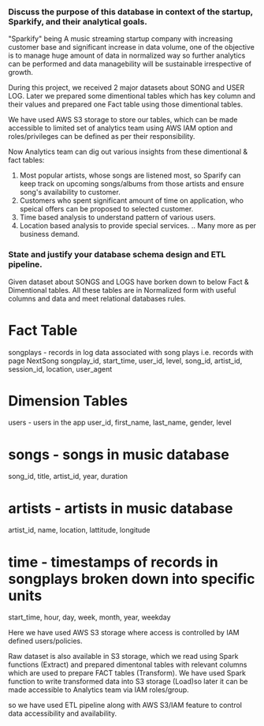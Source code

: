 ### Discuss the purpose of this database in context of the startup, Sparkify, and their analytical goals.

"Sparkify" being A music streaming startup company with increasing customer base and significant increase in data volume, one of the objective is to manage huge amount of data in normalized way so further analytics can be performed and data managebility will be sustainable irrespective of growth. 

During this project, we received 2 major datasets about SONG and USER LOG. Later we prepared some dimentional tables which has key column and their values and prepared one Fact table using those dimentional tables.

We have used AWS S3 storage to store our tables, which can be made accessible to limited set of analytics team using AWS IAM option and roles/privileges can be defined as per their responsibility.

Now Analytics team can dig out various insights from these dimentional & fact tables:

1) Most popular artists, whose songs are listened most, so Sparify can keep track on upcoming songs/albums from those artists and ensure song's availability to customer.
2) Customers who spent significant amount of time on application, who speical offers can be proposed to selected customer.
3) Time based analysis to understand pattern of various users.
4) Location based analysis to provide special services.
.. Many more as per business demand.

### State and justify your database schema design and ETL pipeline.

Given dataset about SONGS and LOGS have borken down to below Fact & Dimentional tables. 
All these tables are in Normalized form with useful columns and data and meet relational databases rules. 

# Fact Table
songplays - records in log data associated with song plays i.e. records with page NextSong
songplay_id, start_time, user_id, level, song_id, artist_id, session_id, location, user_agent

# Dimension Tables
users - users in the app
user_id, first_name, last_name, gender, level

# songs - songs in music database
song_id, title, artist_id, year, duration

# artists - artists in music database
artist_id, name, location, lattitude, longitude

# time - timestamps of records in songplays broken down into specific units
start_time, hour, day, week, month, year, weekday

Here we have used AWS S3 storage where access is controlled by IAM defined users/policies.

Raw dataset is also available in S3 storage, which we read using Spark functions (Extract) and prepared dimentonal tables with relevant columns which are used to prepare FACT tables (Transform).
We have used Spark function to write transformed data into S3 storage (Load)so later it can be made accessible to Analytics team via IAM roles/group.

so we have used ETL pipeline along with AWS S3/IAM feature to control data accessibility and availability.






